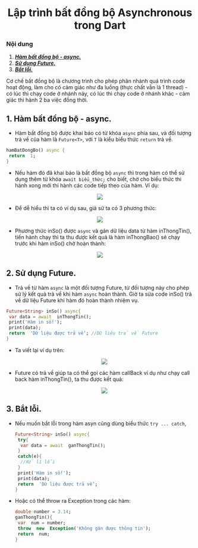 <h1 align="center">Lập trình bất đồng bộ Asynchronous trong Dart</h1>

### Nội dung
1. [***Hàm bất đồng bộ - async.***](#muc1) 
2. [***Sử dụng Future.***](#muc2) 
3. [***Bắt lỗi.***](#muc3)

Cơ chế bất đồng bộ là chương trình cho phép phân nhánh quá trình code hoạt động, làm cho có cảm giác như đa luồng (thực chất vẫn là 1 thread) - có lúc thì chạy code ở nhánh này, có lúc thì chạy code ở nhánh khác - cảm giác thi hành 2 ba việc đồng thời.

<a name="muc1"></a>
## 1. Hàm bất đồng bộ - async.
- Hàm bất đồng bộ được khai báo có từ khóa `async` phía sau, và đối tượng trả về của hàm là `Future<T>`, với `T` là kiểu biểu thức `return` trả về.
```dart
hamBatDongBo() async {
 return  1;
}
```
- Nếu hàm đó đã khai báo là bất đồng bộ `async` thì trong hàm có thể sử dụng thêm từ khóa `await biểu_thức;` cho biết, chờ cho biểu thức thi hành xong mới thi hành các code tiếp theo của hàm. Ví dụ:
 <div align="center"><img  src="https://i.imgur.com/vnMcEMO.png"/></div>

- Để dễ hiểu thì ta có ví dụ sau, giả sử ta có 3 phương thức:
 <div align="center"><img  src="https://i.imgur.com/EfzsG0b.png"/></div>
 
 - Phương thức inSo() được `async` và gán dữ liệu data từ hàm inThongTin(), tiến hành chạy thì ta thu được kết quả là hàm inThongBao() sẽ chạy trước khi hàm inSo() chờ hoàn thành:
  <div align="center"><img  src="https://i.imgur.com/RUy7mZU.png"/></div>

<a name="muc2"></a>
## 2. Sử dụng Future.
- Trả về từ hàm `async` là một đối tượng Future, từ đối tượng này cho phép sử lý kết quả trả về khi hàm `async` hoàn thành. Giờ ta sửa code inSo() trả về dữ liệu Future<string> khi hàm đó hoàn thành nhiệm vụ.
```dart
Future<String> inSo() async{
 var data = await  inThongTin();
 print('Hàm in số!');
 print(data);
 return  'Dữ liệu được trả về'; //Dữ liệu trả về Future
}
 ```
 - Ta viết lại ví dụ trên: 
   <div align="center"><img  src="https://i.imgur.com/3FQS8pj.png"/></div>

- Future có trả về giúp ta có thể gọi các hàm callBack ví dụ như chạy call back hàm inThongTin(), ta thu được kết quả:
  <div align="center"><img  src="https://i.imgur.com/3tPamzV.png"/></div>

<a name="muc3"></a>
## 3. Bắt lỗi.
- Nếu muốn bắt lỗi trong hàm asyn cũng dùng biểu thức `try ... catch`,
	```dart
	Future<String> inSo() async{
	 try{
	  var data = await  ganThongTin();
	 }
	 catch(e){
	  //Xử lí lỗi
	 }
	 print('Hàm in số!');
	 print(data);
	 return  'Dữ liệu được trả về';
	}
	```

- Hoặc có thể throw ra Exception trong các hàm:
	```dart
	double number = 3.14;
	ganThongTin(){
	 var  num = number;
	 throw  new  Exception('Không gán được thông tin');
	 return  num;
	}
	```